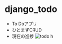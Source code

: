 # django_todo

* To Doアプリ
* ひとまずCRUD
* 現在の進捗
![todo](https://user-images.githubusercontent.com/34294333/64915548-7d66ac80-d7a4-11e9-9df1-fcbf4ae6596d.png)
h